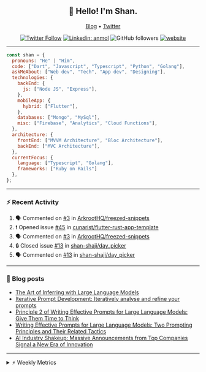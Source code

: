 <h2 align="center">👋 Hello! I'm Shan.</h2>
<p align="center">
  <a href="https://medium.com/feed/@shan-shaji">Blog</a> •
  <a href="https://twitter.com/intent/follow?screen_name=shan__shaji">Twitter</a>
</p>

<p align="center"><a href="https://twitter.com/intent/follow?screen_name=shan__shaji"><img src="https://img.shields.io/twitter/follow/shan__shaji?style=flat" alt="Twitter Follow"></a>
<a href="https://www.linkedin.com/in/shan-shaji/"><img src="https://img.shields.io/badge/shan-shaji?style=flat-square&amp;logo=Linkedin&amp;logoColor=white&amp;link=https://www.linkedin.com/in/shan-shaji/" alt="Linkedin: anmol"></a>
<img src="https://img.shields.io/github/followers/shan-shaji?label=Follow&amp;style=social" alt="GitHub followers">
<a href="http://shan-shaji.github.io/"><img src="https://img.shields.io/badge/Website-46a2f1.svg?&amp;style=flat-square&amp;logo=Google-Chrome&amp;logoColor=white&amp;link=http://shan-shaji.github.io/" alt="website"></a></p>

<hr>

```javascript
const shan = {
  pronouns: "He" | "Him",
  code: ["Dart", "Javascript", "Typescript", "Python", "Golang"],
  askMeAbout: ["Web dev", "Tech", "App dev", "Designing"],
  technologies: {
    backEnd: {
      js: ["Node JS", "Express"],
    },
    mobileApp: {
      hybrid: ["Flutter"],
    },
    databases: ["Mongo", "MySql"],
    misc: ["Firebase", "Analytics", "Cloud Functions"],
  },
  architecture: {
    frontEnd: ["MVVM Architecture", "Bloc Architecture"],
    backEnd: ["MVC Architecture"],
  },
  currentFocus: {
    language: ["Typescript", "Golang"],
    frameworks: ["Ruby on Rails"]
  },
};
```

---

### ⚡ Recent Activity

<!--START_SECTION:activity-->
1. 🗣 Commented on [#3](https://github.com/ArkrootHQ/freezed-snippets/issues/3) in [ArkrootHQ/freezed-snippets](https://github.com/ArkrootHQ/freezed-snippets)
2. ❗ Opened issue [#45](https://github.com/cunarist/flutter-rust-app-template/issues/45) in [cunarist/flutter-rust-app-template](https://github.com/cunarist/flutter-rust-app-template)
3. 🗣 Commented on [#3](https://github.com/ArkrootHQ/freezed-snippets/issues/3) in [ArkrootHQ/freezed-snippets](https://github.com/ArkrootHQ/freezed-snippets)
4. 🔒 Closed issue [#13](https://github.com/shan-shaji/day_picker/issues/13) in [shan-shaji/day_picker](https://github.com/shan-shaji/day_picker)
5. 🗣 Commented on [#13](https://github.com/shan-shaji/day_picker/issues/13) in [shan-shaji/day_picker](https://github.com/shan-shaji/day_picker)
<!--END_SECTION:activity-->

---

### 📕 Blog posts

<!-- BLOG-POST-LIST:START -->
- [The Art of Inferring with Large Language Models](https://dev.to/arkroot/the-art-of-inferring-with-large-language-models-243m)
- [Iterative Prompt Development: Iteratively analyse and refine your prompts](https://dev.to/arkroot/iterative-prompt-development-iteratively-analyse-and-refine-your-prompts-3ibl)
- [Principle 2 of Writing Effective Prompts for Large Language Models: Give Them Time to Think](https://dev.to/arkroot/principle-2-of-writing-effective-prompts-for-large-language-models-give-them-time-to-think-25j3)
- [Writing Effective Prompts for Large Language Models: Two Prompting Principles and Their Related Tactics](https://dev.to/arkroot/writing-effective-prompts-for-large-language-models-two-prompting-principles-and-their-related-tactics-151a)
- [AI Industry Shakeup: Massive Announcements from Top Companies Signal a New Era of Innovation](https://dev.to/shanshaji/ai-industry-shakeup-massive-announcements-from-top-companies-signal-a-new-era-of-innovation-pj7)
<!-- BLOG-POST-LIST:END -->

<hr>
<details>
    <summary>⚡ Weekly Metrics</summary>
    <p>
    
<!--START_SECTION:waka-->
![Code Time](http://img.shields.io/badge/Code%20Time-2%2C351%20hrs%2032%20mins-blue)

![Profile Views](http://img.shields.io/badge/Profile%20Views-2-blue)

**🐱 My GitHub Data** 

> 📦 ? Used in GitHub's Storage 
 > 
> 🏆 438 Contributions in the Year 2023
 > 
> 💼 Opted to Hire
 > 
> 📜 139 Public Repositories 
 > 
> 🔑 0 Private Repositories 
 > 
**I'm a Night 🦉** 

```text
🌞 Morning                4885 commits        ███░░░░░░░░░░░░░░░░░░░░░░   12.19 % 
🌆 Daytime                11027 commits       ███████░░░░░░░░░░░░░░░░░░   27.51 % 
🌃 Evening                18004 commits       ███████████░░░░░░░░░░░░░░   44.92 % 
🌙 Night                  6165 commits        ████░░░░░░░░░░░░░░░░░░░░░   15.38 % 
```
📅 **I'm Most Productive on Thursday** 

```text
Monday                   5823 commits        ████░░░░░░░░░░░░░░░░░░░░░   14.53 % 
Tuesday                  6520 commits        ████░░░░░░░░░░░░░░░░░░░░░   16.27 % 
Wednesday                5032 commits        ███░░░░░░░░░░░░░░░░░░░░░░   12.55 % 
Thursday                 8266 commits        █████░░░░░░░░░░░░░░░░░░░░   20.62 % 
Friday                   7034 commits        ████░░░░░░░░░░░░░░░░░░░░░   17.55 % 
Saturday                 3631 commits        ██░░░░░░░░░░░░░░░░░░░░░░░   09.06 % 
Sunday                   3775 commits        ██░░░░░░░░░░░░░░░░░░░░░░░   09.42 % 
```


📊 **This Week I Spent My Time On** 

```text
🕑︎ Time Zone: Asia/Kolkata

💬 Programming Languages: 
Dart                     23 hrs 33 mins      ████████████████░░░░░░░░░   65.58 % 
TypeScript               6 hrs 15 mins       ████░░░░░░░░░░░░░░░░░░░░░   17.44 % 
PHP                      2 hrs 25 mins       ██░░░░░░░░░░░░░░░░░░░░░░░   06.75 % 
Bash                     1 hr 4 mins         █░░░░░░░░░░░░░░░░░░░░░░░░   03.00 % 
Text                     40 mins             ░░░░░░░░░░░░░░░░░░░░░░░░░   01.88 % 

🔥 Editors: 
Android Studio           25 hrs 51 mins      ██████████████████░░░░░░░   71.97 % 
VS Code                  10 hrs 4 mins       ███████░░░░░░░░░░░░░░░░░░   28.03 % 

🐱‍💻 Projects: 
turbo-flutter            25 hrs 50 mins      ██████████████████░░░░░░░   71.94 % 
homeday-functions        9 hrs 27 mins       ███████░░░░░░░░░░░░░░░░░░   26.30 % 
post-it                  37 mins             ░░░░░░░░░░░░░░░░░░░░░░░░░   01.72 % 
3.7.12                   0 secs              ░░░░░░░░░░░░░░░░░░░░░░░░░   00.03 % 

💻 Operating System: 
Mac                      35 hrs 42 mins      █████████████████████████   99.40 % 
Linux                    12 mins             ░░░░░░░░░░░░░░░░░░░░░░░░░   00.60 % 
```

**I Mostly Code in Dart** 

```text
Dart                     54 repos            ███████████░░░░░░░░░░░░░░   45.76 % 
TypeScript               5 repos             █░░░░░░░░░░░░░░░░░░░░░░░░   04.24 % 
Python                   5 repos             █░░░░░░░░░░░░░░░░░░░░░░░░   04.24 % 
Ruby                     3 repos             █░░░░░░░░░░░░░░░░░░░░░░░░   02.54 % 
Shell                    1 repo              ░░░░░░░░░░░░░░░░░░░░░░░░░   00.85 % 
```




 Last Updated on 10/07/2023 18:53:38 UTC
<!--END_SECTION:waka-->

</p>
 </details>
